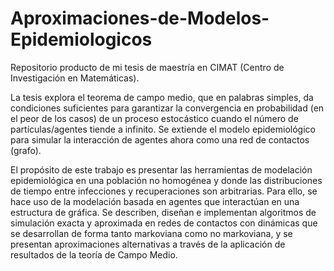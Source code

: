 # Aproximaciones-de-Modelos-Epidemiologicos

Repositorio producto de mi tesis de maestría en CIMAT (Centro de Investigación en Matemáticas).

La tesis explora el teorema de campo medio, que en palabras simples, da condiciones suficientes para garantizar la convergencia en probabilidad (en el peor de los casos) de un proceso estocástico cuando el número de partículas/agentes tiende a infinito. Se extiende el modelo epidemiológico para simular la interacción de agentes ahora como una red de contactos (grafo).

El propósito de este trabajo es presentar las herramientas de modelación epidemiológica en una población no homogénea y donde las distribuciones de tiempo entre infecciones y recuperaciones son arbitrarias. Para ello, se hace uso de la modelación
basada en agentes que interactúan en una estructura de gráfica. Se describen, diseñan e implementan algoritmos de simulación exacta y aproximada en redes de contactos con dinámicas que se desarrollan de forma tanto markoviana como no markoviana, y se presentan aproximaciones alternativas a través de la aplicación de resultados de la teoría de Campo Medio.
